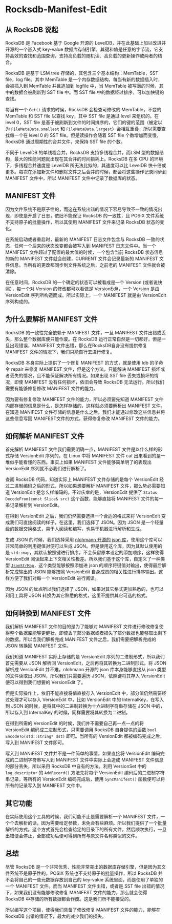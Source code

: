 # Rocksdb-Manifest-Edit

## 从 RocksDB 说起

RocksDB 是 Facebook 基于 Google 开源的 LevelDB，并在此基础上加以改进并开源的一个嵌入式 key-value 数据库存储引擎，其键和值是任意的字节流，它支持高效的查找和范围查询，支持高负载的随机读、高负载的更新操作或两者的结合。

RocksDB 是基于 LSM tree 存储的，其包含三个基本结构：MemTable，SST file，log file。其中 MemTable 是一个内存数据结构，每当有新的数据插入时，会被插入到 MemTable 并且追加到 logfile 中，当 MemTable 被写满的时候，其中的数据会被刷新到 SST file 中。而 SST file 中的数据经过排序，可以加快键的查找。

每当有一个 `Get()` 请求的时候，RocksDB 会检查可修改的 MemTable，不变的 MemTable 和 SST file 以查找 key，其中 SST file 是通过 level 来组织的。在 level 0，SST file 是基于被刷新到文件的时间排序的，它们的键的范围（被定以为 `FileMetaData.smallest` 和 `FileMetaData.largest`）会相互重叠，所以需要查找每一个在  level 0 的 SST file。但是读操作会随着 SST file 个数增加而变慢，RocksDB 通过周期性的合并文件，来保持 SST file 的个数。

不同于 LevelDB 的单线程合并，RocksDB 支持多线程合并，而LSM 型的数据结构，最大的性能问题就出现在其合并的时间损耗上。RocksDB 在多 CPU 的环境下，多线程合并速度是 LevelDB 所无法比拟的，其速度可以比 LevelDB 快十倍或更多。每次在添加新文件和删除文件之后合并的时候，都会将这些操作记录同步到 MANIFEST 文件中，所以 MANIFEST 文件中记录了数据库的状态。

## MANIFEST 文件

因为文件系统不是原子性的，而这在系统出错的情况下容易导致不一致的情况出现，即使是开启了日志，依旧不能保证 RocksDB 的一致性，且 POSIX 文件系统不支持原子的批量操作，所以其使用 MANIFEST 文件来记录 RocksDB 状态的变化。

在系统启动或者重启时，最新的 MANIFEST 日志文件包含与 RocksDB 一致的状态，任何一个后来的状态改变都会被写入到 MANIFEST 日志文件中。当一个 MANIFEST 文件超过了配置的最大值的时候，一个包含当前 RocksDB 状态信息的新的 MANIFEST 文件就会创建，CURRENT 文件会记录最新的 MANIFEST 文件信息。当所有的更改都同步到文件系统之后，之前老的 MANIFEST 文件就会被清除。

在任意时间，RocksDB 的一个确定的状态可以被看成是一个 Version (或者说快照），每一个对 Version 的修改都可以看做是 VersionEdit，一个 Version 是由 VersionEdit 序列所构造而成。所以实际上，一个 MANIFEST 就是由 VersionEdit 序列构成的。

## 为什么要解析 MANIFEST 文件

RocksDB 的一致性完全依赖于 MANIFEST 文件，一旦 MANIFEST 文件出错或丢失，那么整个数据库便只能作废。在 RocksDB 运行正常自然是一切都好，但是一旦出现错误，MANIFEST 文件出错，那么在RocksDB自身没有提供修复 MANIFEST 文件的情况下，我们只能自行去进行修复。

RocksDB 本身实际上提供了一个修复 MANIFEST 的方式，就是使用 ldb 的子命令 repair 来修复 MANIFEST 文件，但是这个方法，只能解决 MANIFEST 损坏或者丢失的情况，且不能保证解决所有情况。如果出现 SST file 丢失或损坏的情况，即使 MANIFEST 没有任何损坏，依旧会导致 RocksDB 无法运行。所以我们需要有能够修复修改 MANIFEST 文件的能力。

因为要有修复修改 MANIFEST 文件的能力，所以必须要先知道 MANIFEST 文件内部存储的信息是什么，是怎样存储的，这样就必须要解析出 MANIFEST 文件。在知道 MANIFEST 文件存储的信息是什么之后，我们才能通过修改这些信息并将这些信息写回 MANIFEST文件的方式，获得修复修改 MANIFEST 文件的能力。

## 如何解析 MANIFEST 文件

首先解析 MANIFEST 文件我们需要明确一点，MANIFEST 文件是以什么样的形式存储 VersionEdit 序列的。在 Linux 中将 MANIFEST 文件 cat 出来看到的是一堆似乎能看懂的东西。事实上如果 MANIFEST 文件能够简单明了的表现出 VersionEdit 序列就不必我们进行解析了。

查阅 RocksDB 代码，知道实际上 MANIFEST 文件存储的是每个 VersionEdit 经过二进制编码之后的形式，所以如果想要解析 MANIFEST 文件，那么势必需要知道 VersionEdit 是怎么样编码的。不过庆幸的是，VersionEdit 提供了 `Status DecodeFrom(const Slice& src)` 这个函数，能够直接将 MANIFEST 文件的每一条记录解析到 VersionEdit。

在得到 VersionEdit 之后，我们仍然需要选择一个合适的格式来将 VersionEdit 变成我们可直接阅读的样子，在这里，我们选择了 JSON。因为 JSON 是一个轻量级的数据交换格式，易于人阅读和编写，也易于机器进行解析和生成。

生成 JSON 的时候，我们选择采用 [nlohmann 开源的 json 库](https://github.com/nlohmann/json)，使用这个库可以非常简单的利用键值对便可以生成 JSON。但是使用这个库，因为其默认使用的是 `std::map`，其默认按照键进行排序，不会保留原本设定的添加顺序，这样使得 VersionEdit 阅读起来上下文相关性极差。所以我们基于这个库，自定义了一种类型 [`JsonStrMap`](https://github.com/Terark/terichdb/blob/master/src/terark/terichdb/json.hpp)，这个类型能够按照添加进 json 的顺序将键值对输出，使得最后解析完成输出的 JSON 能够按照 VersionEdit 自身成员的相关性进行排序输出。这样方便了我们对每一个 VersionEdit 进行阅读。

因为 JSON 的优点所以我们选择了 JSON，如果对其它格式更加熟悉的，也可以利用工具将 JSON 转换为其它熟悉的格式，这里不提供其它可选的格式。

## 如何转换到 MANIFEST 文件

我们解析 MANIFEST 文件的目的是为了能够对 MANIFEST 文件进行修改修复使得整个数据库能够更健壮，即使丢了部分数据或者损失了部分数据也能够取出剩下的数据。所以当我们解析完成 MANIFEST 文件之后，我们需要把解析完成的 JSON 转换回 MANIFEST 文件。

我们知道 MANIFEST 实际上存储的是 VersionEdit 序列的二进制形式，所以我们首先需要从 JSON 解析回 VersionEdit，之后再将其转换为二进制形式。将 JSON 解析成 VersionEdit 并不难，nlohmann 开源的 json 库本身能够直接从 json 类型的文件读取出 JSON，所以我们只需要遍历 JSON，依照键将其存入 VersionEdit 便可以得到我们想要的 VersionEdit 了。

但是实际操作上，依旧不能直接将值直接存入 VersionEdit 中，部分值仍然需要经过处理才可以存入 VersionEdit 中，比如 VersionEdit 中的 InternalKey，在写入到 JSON 的时候，是将其中的二进制转换为十六进制字符串存储在 JSON 中的，所以存入到 InternalKey 的时候，同样需要将其转换为二进制。

在得到所需的 VersionEdit 的时候，我们并不需要自己再一点一点的将 VersionEdit 编码成二进制形式，只需要调用 RocksDB 自身提供的函数 `bool EncodeTo(std::string* dst)` 即可。当所有的 VersionEdit 都被编码完成之后，写入到 MANIFEST 文件即可。

写入到 MANIFEST 文件并不是一件简单的事情，如果直接将 VersionEdit 编码完成的二进制字符串写入到 MANIFEST 文件中实际上会造成 MANIFEST 文件信息的部分丢失，所以采用 RocksDB 中自有的方法。利用 VersionSet 中的 `log_descriptor` 的 `AddRecord()` 方法先将每个 VersionEdit 编码后的二进制字符串记录，等所有的 VersionEdit 编码完成后，使用 `SyncManifest()` 函数便可以将所有的记录写入到 MANIFEST 文件中。

## 其它功能

在实际使用这个工具的时候，我们可能不止是需要解析一个 MANIFEST 文件，一个个去解析的话，因为需要给定参数，未免会有些麻烦。所以我们提供了一个批量解析的方式。这个方式首先会检查给定的目录下的所有文件，然后顺次执行，一旦出错便会停止，全部成功后便可得到所有与原文件名称类似的文件。

## 总结

尽管 RocksDB 是一个非常优秀、性能非常突出的数据库存储引擎，但是因为其文件系统不是原子性的，POSIX 系统也不支持原子的批量操作，所以 RocksDB 并不会将自己的一些元数据存放到自己的 key-value 系统里面，而是使用了单独的一个 MANIFEST 文件。而当 MANIFEST 文件出错，或者是 SST file 出错的情况下，如果我们没有能够修改修复 MANIFEST 文件的能力，那么就会使得 RocksDB 中存储的所有数据都会作废。这是我们所不能接受的。

所以编写这个项目，使得我们具备了修改修复 MANIFEST 文件的能力，能够在 RocksDB 出错的情况下，最大的减少我们的损失。